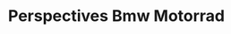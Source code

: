 ---
title: "Perspectives Bmw Motorrad"
url: /mouilleron-le-captif/perspectives-bmw-motorrad/
shop: Motorrad
---